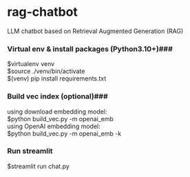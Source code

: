 # rag-chatbot
LLM chatbot based on Retrieval Augmented Generation (RAG)

### Virtual env & install packages (Python3.10+)###
$virtualenv venv  
$source ./venv/bin/activate  
$(venv) pip install requirements.txt  

### Build vec index (optional)###
using download embedding model:  
$python build_vec.py -m openai_emb  
using OpenAI embedding model:  
$python build_vec.py -m openai_emb -k <OpenAI API key>  

### Run streamlit ###
$streamlit run chat.py  
